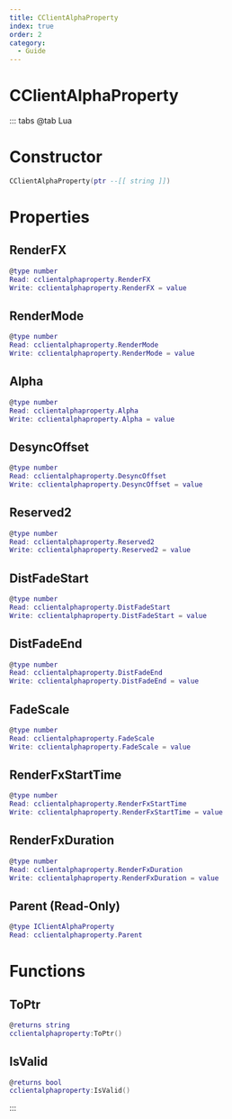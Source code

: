 ```yaml
---
title: CClientAlphaProperty
index: true
order: 2
category:
  - Guide
---
```


# CClientAlphaProperty

::: tabs
@tab Lua
# Constructor
```lua
CClientAlphaProperty(ptr --[[ string ]])
```
# Properties
## RenderFX 
```lua
@type number
Read: cclientalphaproperty.RenderFX
Write: cclientalphaproperty.RenderFX = value
```
## RenderMode 
```lua
@type number
Read: cclientalphaproperty.RenderMode
Write: cclientalphaproperty.RenderMode = value
```
## Alpha 
```lua
@type number
Read: cclientalphaproperty.Alpha
Write: cclientalphaproperty.Alpha = value
```
## DesyncOffset 
```lua
@type number
Read: cclientalphaproperty.DesyncOffset
Write: cclientalphaproperty.DesyncOffset = value
```
## Reserved2 
```lua
@type number
Read: cclientalphaproperty.Reserved2
Write: cclientalphaproperty.Reserved2 = value
```
## DistFadeStart 
```lua
@type number
Read: cclientalphaproperty.DistFadeStart
Write: cclientalphaproperty.DistFadeStart = value
```
## DistFadeEnd 
```lua
@type number
Read: cclientalphaproperty.DistFadeEnd
Write: cclientalphaproperty.DistFadeEnd = value
```
## FadeScale 
```lua
@type number
Read: cclientalphaproperty.FadeScale
Write: cclientalphaproperty.FadeScale = value
```
## RenderFxStartTime 
```lua
@type number
Read: cclientalphaproperty.RenderFxStartTime
Write: cclientalphaproperty.RenderFxStartTime = value
```
## RenderFxDuration 
```lua
@type number
Read: cclientalphaproperty.RenderFxDuration
Write: cclientalphaproperty.RenderFxDuration = value
```
## Parent (Read-Only)
```lua
@type IClientAlphaProperty
Read: cclientalphaproperty.Parent
```
# Functions
## ToPtr
```lua
@returns string
cclientalphaproperty:ToPtr()
```
## IsValid
```lua
@returns bool
cclientalphaproperty:IsValid()
```

:::